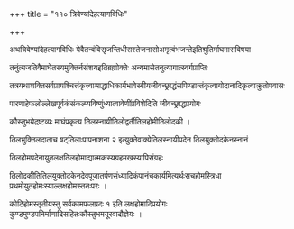 +++
title = "११० त्रिवेण्यांदेहत्यागविधिः"

+++

अथत्रिवेण्यांदेहत्यागविधिः येवैतन्वंविसृजन्तिधीरास्तेजनासोअमृत्वंभजन्तेइतिश्रुतिर्माघमासविषया

तनुंत्यजतिवैमाघेतस्यमुक्तिर्नसंशयइतिब्रह्मोक्तेः अन्यमासेतनुत्यागात्स्वर्गप्राप्तिः

तत्रयथाशक्तिसर्वप्रायश्चित्तंकृत्त्वाश्राद्धाधिकार्यभावेस्वीयजीवच्छ्राद्धंसपिण्डान्तंकृत्वागोदानादिकृत्वाक्रुतोपवासः

पारणाहेफलोल्लेखपूर्वकंसंकल्प्यविष्णुंध्यात्वावेणींप्रविशेदिति जीवच्छ्राद्धप्रयोगः

कौस्तुभयेद्रष्टव्यः माघंप्रकृत्य तिलस्नायीतिलोद्वर्तीतिलहोमीतिलोदकी ।

तिलभुक्तिलदाताच षट्‌तिलाःपापनाशना २ इत्युक्तेवाक्येतिलस्नायीपदेन तिलयुक्तोदकेनस्नानं

तिलहोमपदेनायुतलक्षतिलहोमाद्यात्मकस्यग्रहमखस्यापिसंग्रहः

तिलोदकीतितिलयुक्तोदकेनदेवपूजातर्पणसंध्यादिकंपानंचकार्यमित्यर्थःसचहोमस्त्रिधा प्रथमोयुतहोमःस्याल्लक्षहोमस्ततःपरः ।

कोटिहोमस्तृतीयस्तु सर्वकामफलप्रदः १ इति लक्षहोमादिप्रयोगः कुण्डमुण्डपनिर्माणादिसहितःकौस्तुभमयूरवादौज्ञेयः ।
